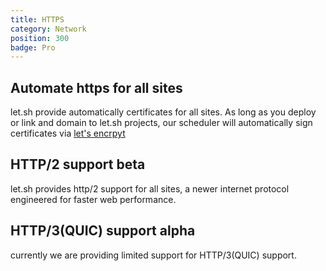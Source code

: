 ```yaml
---
title: HTTPS
category: Network
position: 300
badge: Pro
---
```


## Automate https for all sites

let.sh provide automatically certificates for all sites. As long as you deploy or link and domain to let.sh projects, our scheduler will automatically sign certificates via [let's encrpyt](https://letsencrypt.org/)

## HTTP/2 support <badge>beta</badge>

let.sh provides http/2 support for all sites, a newer internet protocol engineered for faster web performance.

## HTTP/3(QUIC) support <badge>alpha</badge>

currently we are providing limited support for HTTP/3(QUIC) support.
